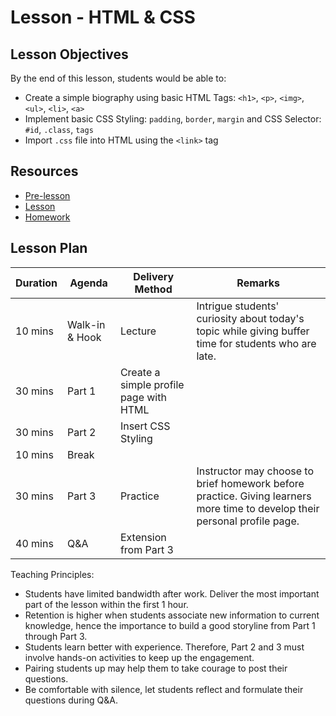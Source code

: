 # Lesson - HTML & CSS

## Lesson Objectives

By the end of this lesson, students would be able to:

- Create a simple biography using basic HTML Tags: `<h1>`, `<p>`, `<img>`, `<ul>`, `<li>`, `<a>`
- Implement basic CSS Styling: `padding`, `border`, `margin` and CSS Selector: `#id`, `.class`, `tags`
- Import `.css` file into HTML using the `<link>` tag

## Resources

- [Pre-lesson](./pre-lesson-work.md)
- [Lesson](./lesson.md)
- [Homework](./homework.md)

## Lesson Plan

|Duration|Agenda|Delivery Method|Remarks|
|-|-|-|-|
|10 mins|Walk-in & Hook|Lecture|Intrigue students' curiosity about today's topic while giving buffer time for students who are late.|
|30 mins|Part 1| Create a simple profile page with HTML|
|30 mins|Part 2| Insert CSS Styling|
|10 mins|Break| ||
|30 mins|Part 3| Practice| Instructor may choose to brief homework before practice. Giving learners more time to develop their personal profile page.|
|40 mins|Q&A| Extension from Part 3 |

Teaching Principles:
- Students have limited bandwidth after work. Deliver the most important part of the lesson within the first 1 hour.
- Retention is higher when students associate new information to current knowledge, hence the importance to build a good storyline from Part 1 through Part 3.
- Students learn better with experience. Therefore, Part 2 and 3 must involve hands-on activities to keep up the engagement.
- Pairing students up may help them to take courage to post their questions.
- Be comfortable with silence, let students reflect and formulate their questions during Q&A.